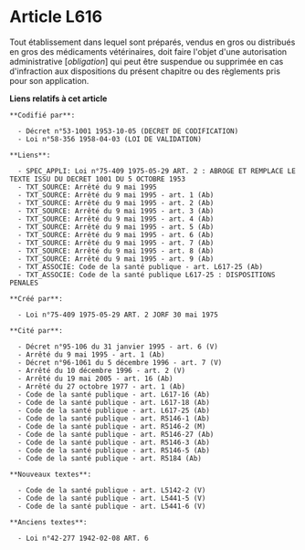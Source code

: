 # Article L616

Tout établissement dans lequel sont préparés, vendus en gros ou distribués en gros des médicaments vétérinaires, doit faire
l'objet d'une autorisation administrative [*obligation*] qui peut être suspendue ou supprimée en cas d'infraction aux
dispositions du présent chapitre ou des règlements pris pour son application.

**Liens relatifs à cet article**

	**Codifié par**:

	  - Décret n°53-1001 1953-10-05 (DECRET DE CODIFICATION)
	  - Loi n°58-356 1958-04-03 (LOI DE VALIDATION)

	**Liens**:

	  - SPEC_APPLI: Loi n°75-409 1975-05-29 ART. 2 : ABROGE ET REMPLACE LE TEXTE ISSU DU DECRET 1001 DU 5 OCTOBRE 1953
	  - TXT_SOURCE: Arrêté du 9 mai 1995
	  - TXT_SOURCE: Arrêté du 9 mai 1995 - art. 1 (Ab)
	  - TXT_SOURCE: Arrêté du 9 mai 1995 - art. 2 (Ab)
	  - TXT_SOURCE: Arrêté du 9 mai 1995 - art. 3 (Ab)
	  - TXT_SOURCE: Arrêté du 9 mai 1995 - art. 4 (Ab)
	  - TXT_SOURCE: Arrêté du 9 mai 1995 - art. 5 (Ab)
	  - TXT_SOURCE: Arrêté du 9 mai 1995 - art. 6 (Ab)
	  - TXT_SOURCE: Arrêté du 9 mai 1995 - art. 7 (Ab)
	  - TXT_SOURCE: Arrêté du 9 mai 1995 - art. 8 (Ab)
	  - TXT_SOURCE: Arrêté du 9 mai 1995 - art. 9 (Ab)
	  - TXT_ASSOCIE: Code de la santé publique - art. L617-25 (Ab)
	  - TXT_ASSOCIE: Code de la santé publique L617-25 : DISPOSITIONS PENALES

	**Créé par**:

	  - Loi n°75-409 1975-05-29 ART. 2 JORF 30 mai 1975

	**Cité par**:

	  - Décret n°95-106 du 31 janvier 1995 - art. 6 (V)
	  - Arrêté du 9 mai 1995 - art. 1 (Ab)
	  - Décret n°96-1061 du 5 décembre 1996 - art. 7 (V)
	  - Arrêté du 10 décembre 1996 - art. 2 (V)
	  - Arrêté du 19 mai 2005 - art. 16 (Ab)
	  - Arrêté du 27 octobre 1977 - art. 1 (Ab)
	  - Code de la santé publique - art. L617-16 (Ab)
	  - Code de la santé publique - art. L617-18 (Ab)
	  - Code de la santé publique - art. L617-25 (Ab)
	  - Code de la santé publique - art. R5146-1 (Ab)
	  - Code de la santé publique - art. R5146-2 (M)
	  - Code de la santé publique - art. R5146-27 (Ab)
	  - Code de la santé publique - art. R5146-3 (Ab)
	  - Code de la santé publique - art. R5146-5 (Ab)
	  - Code de la santé publique - art. R5184 (Ab)

	**Nouveaux textes**:

	  - Code de la santé publique - art. L5142-2 (V)
	  - Code de la santé publique - art. L5441-5 (V)
	  - Code de la santé publique - art. L5441-6 (V)

	**Anciens textes**:

	  - Loi n°42-277 1942-02-08 ART. 6
